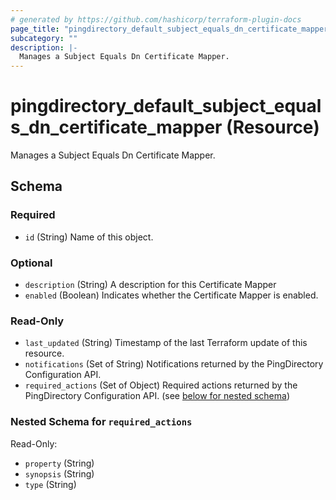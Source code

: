```yaml
---
# generated by https://github.com/hashicorp/terraform-plugin-docs
page_title: "pingdirectory_default_subject_equals_dn_certificate_mapper Resource - terraform-provider-pingdirectory"
subcategory: ""
description: |-
  Manages a Subject Equals Dn Certificate Mapper.
---
```


# pingdirectory_default_subject_equals_dn_certificate_mapper (Resource)

Manages a Subject Equals Dn Certificate Mapper.



<!-- schema generated by tfplugindocs -->
## Schema

### Required

- `id` (String) Name of this object.

### Optional

- `description` (String) A description for this Certificate Mapper
- `enabled` (Boolean) Indicates whether the Certificate Mapper is enabled.

### Read-Only

- `last_updated` (String) Timestamp of the last Terraform update of this resource.
- `notifications` (Set of String) Notifications returned by the PingDirectory Configuration API.
- `required_actions` (Set of Object) Required actions returned by the PingDirectory Configuration API. (see [below for nested schema](#nestedatt--required_actions))

<a id="nestedatt--required_actions"></a>
### Nested Schema for `required_actions`

Read-Only:

- `property` (String)
- `synopsis` (String)
- `type` (String)


